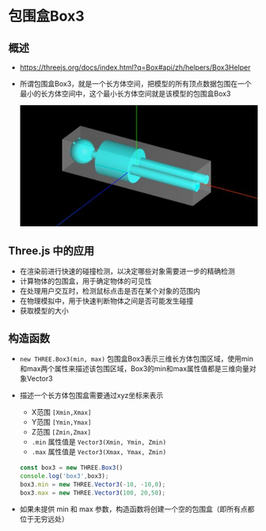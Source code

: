 # 包围盒Box3

## 概述

+ https://threejs.org/docs/index.html?q=Box#api/zh/helpers/Box3Helper

+ 所谓包围盒Box3，就是一个长方体空间，把模型的所有顶点数据包围在一个最小的长方体空间中，这个最小长方体空间就是该模型的包围盒Box3

  ![包围盒包裹模型](images/包围盒包裹模型.jpg)

## Three.js 中的应用

+ 在渲染前进行快速的碰撞检测，以决定哪些对象需要进一步的精确检测
+ 计算物体的包围盒，用于确定物体的可见性
+ 在处理用户交互时，检测鼠标点击是否在某个对象的范围内
+ 在物理模拟中，用于快速判断物体之间是否可能发生碰撞
+ 获取模型的大小

## 构造函数

+ `new THREE.Box3(min, max)` 包围盒Box3表示三维长方体包围区域，使用min和max两个属性来描述该包围区域，Box3的min和max属性值都是三维向量对象Vector3

+ 描述一个长方体包围盒需要通过xyz坐标来表示

  + X范围 `[Xmin,Xmax]`
  + Y范围 `[Ymin,Ymax]`
  + Z范围 `[Zmin,Zmax]`
  + `.min` 属性值是 `Vector3(Xmin, Ymin, Zmin)`
  + `.max` 属性值是 `Vector3(Xmax, Ymax, Zmin)`

  ```js
  const box3 = new THREE.Box3()
  console.log('box3',box3);
  box3.min = new THREE.Vector3(-10, -10,0);
  box3.max = new THREE.Vector3(100, 20,50);
  ```

+ 如果未提供 min 和 max 参数，构造函数将创建一个空的包围盒（即所有点都位于无穷远处）
